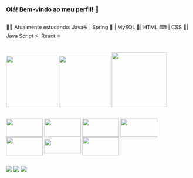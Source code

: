 ### Olá! Bem-vindo ao meu perfil! 💬
##
👨‍💻 Atualmente estudando: Java☕ | Spring 🍃 | MySQL 🐬| HTML ⌨ | CSS 🎨| Java Script ⚡| React ⚛️ 
##
<div style="display: inline_block">
<img height="140em" src="https://github-readme-stats.vercel.app/api?username=viniciuslopes98&show_icons=true&theme=dracula&include_all_commits=true&count_private=true"/>
<img height="140em" src="https://github-readme-stats.vercel.app/api/top-langs/?username=viniciuslopes98&layout=compact&langs_count=7&theme=dracula"/>
<img height="150em" src="https://user-images.githubusercontent.com/105940878/186555555-c774e862-0624-4294-8d2a-e11ca513f705.gif">
</div>

##

<div style="display: inline_block">
<img align="center" alt="" height="50" width="100" src="https://cdn.jsdelivr.net/gh/devicons/devicon/icons/java/java-original-wordmark.svg">
<img align="center" alt="" height="50" width="100" src="https://cdn.jsdelivr.net/gh/devicons/devicon/icons/spring/spring-original-wordmark.svg">
<img align="center" alt="" height="50" width="100" src="https://cdn.jsdelivr.net/gh/devicons/devicon/icons/mysql/mysql-original-wordmark.svg">
<img align="center" alt="" height="50" width="100" src="https://cdn.jsdelivr.net/gh/devicons/devicon/icons/html5/html5-original-wordmark.svg">
<img align="center" alt="" height="50" width="100" src="https://cdn.jsdelivr.net/gh/devicons/devicon/icons/css3/css3-original-wordmark.svg">
<img align="center" alt="" height="40" width="100" src="https://cdn.jsdelivr.net/gh/devicons/devicon/icons/javascript/javascript-original.svg">
<img align="center" alt="" height="50" width="100" src="https://cdn.jsdelivr.net/gh/devicons/devicon/icons/react/react-original-wordmark.svg">
</div>

##

<div>
  <a href="https://instagram.com/zm1hawk" target="_blank"><img src="https://img.shields.io/badge/-Instagram-%23E4405F?style=for-the-badge&logo=instagram&logoColor=white" target="_blank"></a>
  <a href = "mailto:contatovinicius6.lopes6@gmail.com"><img src="https://img.shields.io/badge/-Gmail-%23333?style=for-the-badge&logo=gmail&logoColor=white" target="_blank"></a>
  <a href="https://www.linkedin.com/in/vinicius-l-4181b9ba/" target="_blank"><img src="https://img.shields.io/badge/-LinkedIn-%230077B5?style=for-the-badge&logo=linkedin&logoColor=white" target="_blank"></a>             
 </div>
 

        


     
          
          
